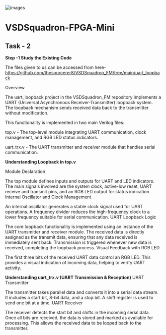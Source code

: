 ![images](https://github.com/user-attachments/assets/a6e22a90-a895-4119-9775-e3375795449f)
# VSDSquadron-FPGA-Mini
## Task - 2 ##
**Step -1 Study the Existing Code**

The files given to us can be accessed from here- https://github.com/thesourcerer8/VSDSquadron_FM/tree/main/uart_loopback

Overview

The uart_loopback project in the VSDSquadron_FM repository implements a UART (Universal Asynchronous Receiver-Transmitter) loopback system. The loopback mechanism sends received data back to the transmitter without modification.

This functionality is implemented in two main Verilog files:

top.v - The top-level module integrating UART communication, clock management, and RGB LED status indicators.

 uart_trx.v - The UART transmitter and receiver module that handles serial communication.

**Understanding Loopback in top.v**

Module Declaration

The top module defines inputs and outputs for UART and LED indicators. The main signals involved are the system clock, active-low reset, UART receive and transmit pins, and an RGB LED output for status indication.
Internal Oscillator and Clock Management

An internal oscillator generates a stable clock signal used for UART operations. A frequency divider reduces the high-frequency clock to a lower frequency suitable for serial communication.
UART Loopback Logic

The core loopback functionality is implemented using an instance of the UART transmitter and receiver module. The received data is directly assigned as the transmit data, ensuring that any data received is immediately sent back. Transmission is triggered whenever new data is received, completing the loopback process.
Visual Feedback with RGB LED

The first three bits of the received UART data control an RGB LED. This provides a visual indication of incoming data, helping to verify UART activity.

**Understanding uart_trx.v (UART Transmission & Reception)**
UART Transmitter

The transmitter takes parallel data and converts it into a serial data stream. It includes a start bit, 8-bit data, and a stop bit. A shift register is used to send one bit at a time.
UART Receiver

The receiver detects the start bit and shifts in the incoming serial data. Once all bits are received, the data is stored and marked as available for processing. This allows the received data to be looped back to the transmitter.
